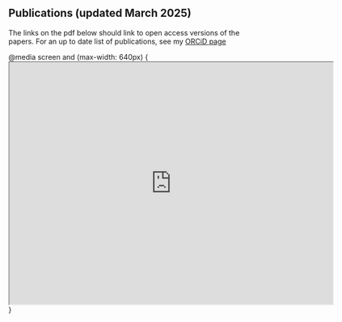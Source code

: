 ## Publications (updated March 2025)


The links on the pdf below should link to open access versions of the papers. For an up to date list of publications, see my [ORCiD page](https://orcid.org/my-orcid?orcid=0000-0002-5523-4264)

@media screen and (max-width: 640px) {<iframe src="https://drive.google.com/file/d/1oq4OKqP0_GTko6UZ0KoFI9zNUlQiOnFw/preview" width="640" height="480" allow="autoplay"></iframe>}
